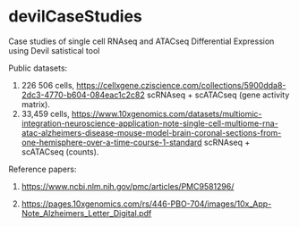 # devilCaseStudies
Case studies of single cell RNAseq and ATACseq Differential Expression using Devil satistical tool 

Public datasets:

1) 226 506 cells, https://cellxgene.cziscience.com/collections/5900dda8-2dc3-4770-b604-084eac1c2c82 scRNAseq + scATACseq (gene activity matrix).
2) 33,459 cells, https://www.10xgenomics.com/datasets/multiomic-integration-neuroscience-application-note-single-cell-multiome-rna-atac-alzheimers-disease-mouse-model-brain-coronal-sections-from-one-hemisphere-over-a-time-course-1-standard  scRNAseq + scATACseq (counts).

Reference papers: 
1) https://www.ncbi.nlm.nih.gov/pmc/articles/PMC9581296/
   
2) https://pages.10xgenomics.com/rs/446-PBO-704/images/10x_App-Note_Alzheimers_Letter_Digital.pdf
  
